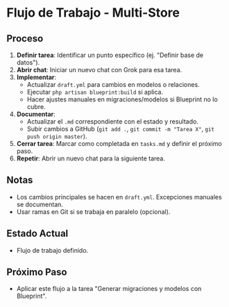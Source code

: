 # Flujo de Trabajo - Multi-Store

## Proceso
1. **Definir tarea**: Identificar un punto específico (ej. "Definir base de datos").
2. **Abrir chat**: Iniciar un nuevo chat con Grok para esa tarea.
3. **Implementar**:
   - Actualizar `draft.yml` para cambios en modelos o relaciones.
   - Ejecutar `php artisan blueprint:build` si aplica.
   - Hacer ajustes manuales en migraciones/modelos si Blueprint no lo cubre.
4. **Documentar**:
   - Actualizar el `.md` correspondiente con el estado y resultado.
   - Subir cambios a GitHub (`git add .`, `git commit -m "Tarea X"`, `git push origin master`).
5. **Cerrar tarea**: Marcar como completada en `tasks.md` y definir el próximo paso.
6. **Repetir**: Abrir un nuevo chat para la siguiente tarea.

## Notas
- Los cambios principales se hacen en `draft.yml`. Excepciones manuales se documentan.
- Usar ramas en Git si se trabaja en paralelo (opcional).

## Estado Actual
- Flujo de trabajo definido.

## Próximo Paso
- Aplicar este flujo a la tarea "Generar migraciones y modelos con Blueprint".